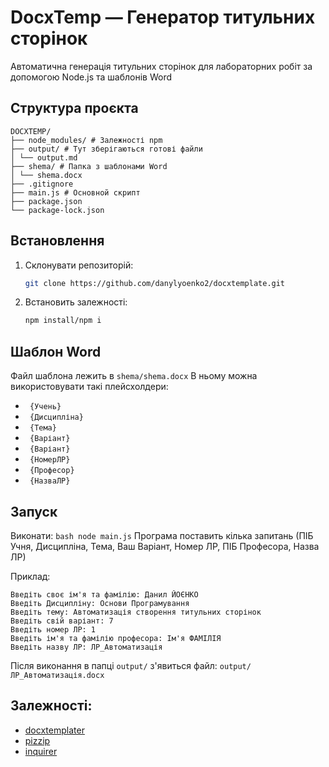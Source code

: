 # DocxTemp — Генератор титульних сторінок
Автоматична генерація титульних сторінок для лабораторних робіт за допомогою Node.js та шаблонів Word

## Структура проєкта
```
DOCXTEMP/
├── node_modules/ # Залежності npm
├── output/ # Тут зберігаються готові файли
│ └── output.md
├── shema/ # Папка з шаблонами Word
│ └── shema.docx
├── .gitignore
├── main.js # Основной скрипт
├── package.json
└── package-lock.json
```

## Встановлення
1. Склонувати репозиторій:
   ```bash
   git clone https://github.com/danylyoenko2/docxtemplate.git
   
2. Встановить залежності:
   ```bash
   npm install/npm i

## Шаблон Word
Файл шаблона лежить в ``` shema/shema.docx ```
В ньому можна використовувати такі плейсхолдери:
  * ``` {Учень}```
  * ``` {Дисципліна}```
  * ``` {Тема}```
  * ``` {Варіант}```
  * ``` {Варіант}```
  * ``` {НомерЛР}```
  * ``` {Професор}```
  * ``` {НазваЛР}```

## Запуск
Виконати:
    ```bash node main.js```
Програма поставить кілька запитань (ПІБ Учня, Дисципліна, Тема, Ваш Варіант, Номер ЛР, ПІБ Професора, Назва ЛР)

Приклад: 
   ```
  Введіть своє ім'я та фамілію: Данил ЙОЄНКО
  Введіть Дисципліну: Основи Програмування
  Введіть тему: Автоматизація створення титульних сторінок
  Введіть свій варіант: 7
  Введіть номер ЛР: 1
  Введіть ім'я та фамілію професора: Ім'я ФАМІЛІЯ
  Введіть назву ЛР: ЛР_Автоматизація
```

Після виконання в папці ```output/``` з'явиться файл:
  ```output/ЛР_Автоматизація.docx```


## Залежності:
  * [docxtemplater](https://www.npmjs.com/package/docxtemplater)
  * [pizzip](https://www.npmjs.com/package/pizzip)
  * [inquirer](https://www.npmjs.com/package/inquirer)
